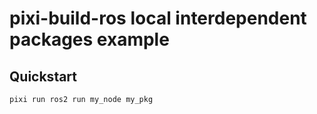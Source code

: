 # pixi-build-ros local interdependent packages example

## Quickstart

```sh
pixi run ros2 run my_node my_pkg
```
